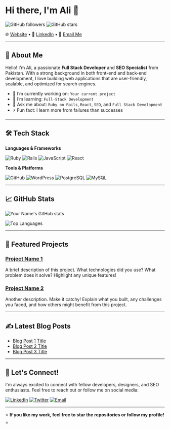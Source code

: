 # Hi there, I'm Ali 👋

![GitHub followers](https://img.shields.io/github/followers/ali-shakeel-dev?style=social) ![GitHub stars](https://img.shields.io/github/stars/ali-shakeel-dev?style=social)

🌐 [Website](https://alishakeel.site/) • 💼 [LinkedIn](https://linkedin.com/in/muhammad-ali-shakeel) • 📧 [Email Me](mailto:muhammadalishakeel77@gmail.com)

---

## 🚀 About Me

Hello! I'm Ali, a passionate **Full Stack Developer** and **SEO Specialist** from Pakistan. With a strong background in both front-end and back-end development, I love building web applications that are user-friendly, scalable, and optimized for search engines.

- 🔭 I’m currently working on: `Your current project`
- 🌱 I’m learning: `Full-Stack Development`
- 💬 Ask me about: `Ruby on Rails`, `React`, `SEO`, and `Full Stack Development`
- ⚡ Fun fact: I learn more from failures than successes

---

## 🛠️ Tech Stack

**Languages & Frameworks**

![Ruby](https://img.shields.io/badge/Ruby-DD0031?style=for-the-badge&logo=ruby&logoColor=white) 
![Rails](https://img.shields.io/badge/Ruby_on_Rails-CC0000?style=for-the-badge&logo=ruby-on-rails&logoColor=white)
![JavaScript](https://img.shields.io/badge/JavaScript-F7DF1E?style=for-the-badge&logo=javascript&logoColor=black)
![React](https://img.shields.io/badge/React-61DAFB?style=for-the-badge&logo=react&logoColor=black)

**Tools & Platforms**

![GitHub](https://img.shields.io/badge/GitHub-181717?style=for-the-badge&logo=github&logoColor=white)
![WordPress](https://img.shields.io/badge/WordPress-21759B?style=for-the-badge&logo=wordpress&logoColor=white)
![PostgreSQL](https://img.shields.io/badge/PostgreSQL-336791?style=for-the-badge&logo=postgresql&logoColor=white)
![MySQL](https://img.shields.io/badge/MySQL-4479A1?style=for-the-badge&logo=mysql&logoColor=white)

---

## 📈 GitHub Stats

![Your Name's GitHub stats](https://github-readme-stats.vercel.app/api?username=your-username&show_icons=true&theme=radical)

![Top Languages](https://github-readme-stats.vercel.app/api/top-langs/?username=your-username&layout=compact&theme=radical)

---

## 📂 Featured Projects

### [Project Name 1](https://github.com/your-username/project-1)
A brief description of this project. What technologies did you use? What problem does it solve? Highlight any unique features!

### [Project Name 2](https://github.com/your-username/project-2)
Another description. Make it catchy! Explain what you built, any challenges you faced, and how others might benefit from this project.

---

## ✍️ Latest Blog Posts

- [Blog Post 1 Title](https://yourblog.com/blog1)
- [Blog Post 2 Title](https://yourblog.com/blog2)
- [Blog Post 3 Title](https://yourblog.com/blog3)

---

## 💬 Let's Connect!

I'm always excited to connect with fellow developers, designers, and SEO enthusiasts. Feel free to reach out or follow me on social media:

[![LinkedIn](https://img.shields.io/badge/LinkedIn-0077B5?style=for-the-badge&logo=linkedin&logoColor=white)](https://linkedin.com/in/your-profile)
[![Twitter](https://img.shields.io/badge/Twitter-1DA1F2?style=for-the-badge&logo=twitter&logoColor=white)](https://twitter.com/your-twitter)
[![Email](https://img.shields.io/badge/Email-D14836?style=for-the-badge&logo=gmail&logoColor=white)](mailto:your-email@example.com)

---

⭐️ **If you like my work, feel free to star the repositories or follow my profile!** ⭐️
